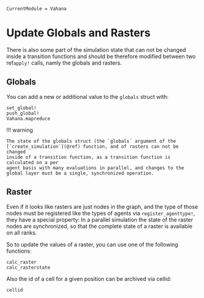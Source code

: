 ```@meta
CurrentModule = Vahana
```

# Update Globals and Rasters

There is also some part of the simulation state that can not be
changed inside a transition functions and should be therefore modified
between two ref`apply!` calls, namly the globals and rasters.

## Globals

You can add a new or additional value to the `globals` struct with:

```@docs
set_global!
push_global!
Vahana.mapreduce
```

!!! warning

	The state of the globals struct (the `globals` argument of the 
	[`create_simulation`](@ref) function, and of rasters can not be changed 
	inside of a transition function, as a transition function is calculated on a per
	agent basis with many evaluations in parallel, and changes to the
	global layer must be a single, synchronized operation.

## Raster 

Even if it looks like rasters are just nodes in the graph, and the type of those nodes must be registered like the types of agents via `register_agenttype!`, they have a special property: In a parallel simulation the state of the raster nodes are synchronized, so that the complete state of a raster is available on all ranks.  

So to update the values of a raster, you can use one of the following functions:

```@docs
calc_raster
calc_rasterstate
```

Also the id of a cell for a given position can be archived via cellid:

```@docs
cellid
```

